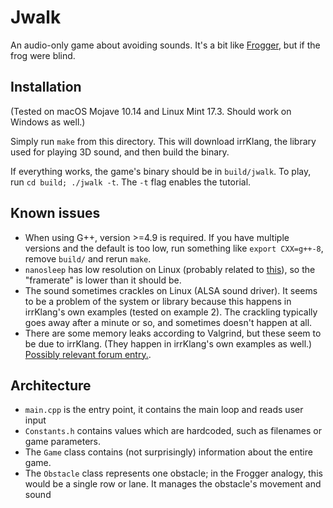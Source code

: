 # Jwalk

An audio-only game about avoiding sounds. It's a bit like [Frogger](https://www.youtube.com/watch?v=okm0VtF2gH8), but if the frog were blind.

## Installation

(Tested on macOS Mojave 10.14 and Linux Mint 17.3. Should work on Windows as well.)

Simply run `make` from this directory. This will download irrKlang, the library used for playing 3D sound, and then build the binary.

If everything works, the game's binary should be in `build/jwalk`. To play, run `cd build; ./jwalk -t`. The `-t` flag enables the tutorial.

## Known issues

- When using G++, version >=4.9 is required. If you have multiple versions and the default is too low, run something like `export CXX=g++-8`, remove `build/` and rerun `make`.
- `nanosleep` has low resolution on Linux (probably related to [this](https://gha.st/short-sleeps/)), so the "framerate" is lower than it should be.
- The sound sometimes crackles on Linux (ALSA sound driver). It seems to be a problem of the system or library because this happens in irrKlang's own examples (tested on example 2). The crackling typically goes away after a minute or so, and sometimes doesn't happen at all.
- There are some memory leaks according to Valgrind, but these seem to be due to irrKlang. (They happen in irrKlang's own examples as well.) [Possibly relevant forum entry.](https://www.ambiera.com/forum.php?t=2166).

## Architecture

- `main.cpp` is the entry point, it contains the main loop and reads user input
- `Constants.h` contains values which are hardcoded, such as filenames or game parameters.
- The `Game` class contains (not surprisingly) information about the entire game.
- The `Obstacle` class represents one obstacle; in the Frogger analogy, this would be a single row or lane. It manages the obstacle's movement and sound
